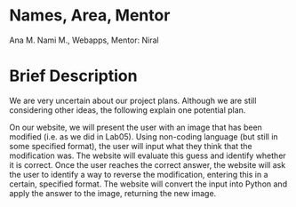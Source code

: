 # Names, Area, Mentor
Ana M. Nami M., Webapps, Mentor: Niral

# Brief Description
We are very uncertain about our project plans. Although we are still considering other ideas, the following explain one potential plan.

On our website, we will present the user with an image that has been modified (i.e. as we did in Lab05). Using non-coding language (but still in some specified format), the user will input what they think that the modification was. The website will evaluate this guess and identify whether it is correct. Once the user reaches the correct answer, the website will ask the user to identify a way to reverse the modification, entering this in a certain, specified format. The website will convert the input into Python and apply the answer to the image, returning the new image.
